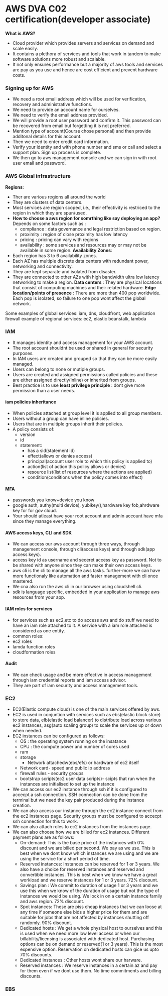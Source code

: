 # AWS DVA C02 certification(developer associate)
**What is AWS?**
* Cloud provider which provides servers and services on demand and scale easily.
* It contains a plethora of services and tools that work in tandem to make software solutions more robust and scalable.
* It not only ensures performance but a majority of aws tools and services are pay as you use and hence are cost efficient and prevent hardware costs.

### Signing up for AWS
* We need a root email address which will be used for verification, recovery and administrative functions.
* We need to provide an account name for ourselves.
* We need to verify the email address provided.
* We will provide a root user password and confirm it. This password can be recovered from email but forgetting it is not preferred.
* Mention type of account(Course chose personal) and then provide additonal details for this account.
* Then we need to enter credit card information.
* Verify your identity and with phone number and sms or call and select a support plan. Sign up process is complete.
* We then go to aws management console and we can sign in with root user email and password.

### AWS Global infrastructure
**Regions**: 
* Ther are various regions all around the world 
* They are clusters of data centers.
* Most services are region scoped, i.e., their effectivity is restriced to the region in which they are spun/used.
* **How to choose a aws region for somrthing like say deploying an app?**
Depends on some factors such as :
  * compliance : data governance and legal restriction based on region.
  * proximity : region of close proximity has low latency
  * pricing : pricing can vary with regions
  * availability : some services and resources may or may not be available in some region.
**Availability Zones**:
* Each region has 3 to 6 availability zones.
* Each AZ has multiple discrete data centers with redundant power, networking and connectivity.
* They are kept separate and isolated from disaster.
* They are connected to other AZs with high bandwidth ultra low latency networking to make a region.
**Data centers** : They are physical locations that consist of computing machines and their related hardware.
**Edge location/points of presence** : There are more than 400 pop worldwide. Each pop is isolated, so failure to one pop wont affect the global network.

Some examples of global services: iam, dns, cloudfront, web application firewall
example of regional services: ec2, elastic beanstalk, lambda

### IAM
* It manages identity and access management for your AWS account.
* The root account shouldnt be used or shared in general for security purposes.
* In IAM users are created and grouped so that they can be more easily managed.
* Users can belong to none or mutiple groups.
* Users are created and assigned permissions called policies and these are either assigned directly(inline) or inherited from groups.
* Best practice is to use **least privilege principle** : dont give more permission than a user needs.

#### iam policies inheritance
* When policies attached at group level it is applied to all group members.
* Users without a group can have inline policies.
* Users that are in multiple groups inherit their policies.
* A policy consists of:
  * version
  * id
  * statement:
    * has a sid(statement id)
    * effect(allows or denies access)
    * principal(account user role to which this policy is applied to)
    * action(list of action this policy allows or denies)
    * resource list(list of resources where the actions are applied)
    * condition(conditions when the policy comes into effect)
 
#### MFA
* passwords you know+device you know
* google auth, authy(multi device), yubikey(),hardware key fob,ahrdware key for for gov cloud.
* Your should atleast have your root account and admin account have mfa since they manage everything.

#### AWS access keys, CLI and SDK
* We can access our aws account through three ways, through management console, through cli(access keys) and through sdk(app access keys).
* access key id as username and seceret access key as password. Not to be shared with anyone since they can make their own access keys.
* aws cli is the cli to manage all the aws tasks. further-more we can have more functionaly like automation and faster management with cli once mastered.
* We cna also run the aws cli in our browser using cloudshell cli.
* sdk is language specific, embedded in your application to manage aws resources from your app.

#### IAM roles for services
* for services such as ec2,etc to do access aws and do stuff we need to have an iam role attached to it. A service with a iam role attached is considered as one entity.
* common roles:
*  ec2 roles
*  lamda function roles
*  cloudformation roles

#### Audit
* We can check usage and be more effective in access management through iam credential reports and iam access advisor.
* They are part of iam security and access management tools.

### EC2
* EC2(Elastic compute cloud) is one of the main services offered by aws.
* EC2 is used in conjuntion with services such as ebs(elastic block store) to store data, elb(elastic load balancer) to distribute load across various ec2 instances, asg(auto scaling group) to scale the services up or down when needed.
* EC2 instances can be configured as follows:
   * OS : the operating system running on the insatance
   * CPU : the compute power and number of cores used
   * ram
   * storage
     * Network attachedw(ebs/efs) or hardware of ec2 itself
   * Network card- speed and public ip address
   * firewall rules - security groups
   * bootstrap scripts(ec2 user data scripts)- scipts that run when the instances are initialised to set up the instance
* We can access our ec2 instance through ssh if it is configured to accecpt a ssh connection. SSH connection can be done from the terminal but we need the key pair produced during the instance creation.
* We can also access our instance through the ec2 instance connect from the ec2 instances page. Security groups must be configured to accecpt ssh connection for this to work.
* We can also attach roles to ec2 instances from the instances page.
* We can also choose how we are billed for ec2 instances. Different payment plans are as follows:
   * On-demand: This is the base price of the instances with 0% discount and we are billed per second. We pay as we use. This is best when we dont know which instances we are using and we are using the service for a short period of time.
   * Reserved instances: Instances can be reserved for 1 or 3 years. We also have a choice for reserved instances and reserved and convertible instances. This is best when we know we have a great workload and we reserve instances for 1 or 3 years. 72% discount.
   * Savings plan : We commit to duration of usage 1 or 3 years and we use this when we know of the duration of usage but not the type of instances we would be using. We lock in on a certain instance family and aws region. 72% discount.
   * Spot instances: These are piss cheap instances that we can loose at any time if someone else bids a higher price for them and are suitable for jobs that are not affected by instances shutting off randomly. 90% discount.
   * Dedicated hosts : We get a whole physical host to ourselves and this is used when we need more low level access or when our billability/licensing is associated with dedicated host. Purchasing options can be on demand or reserved(1 or 3 years). This is the most expensive option. Reservation on dedicated hosts can gice us upto 70% discounts.
   * Dedicated instances : Other hosts wont share our harware.
   * Reserved instances : We reserve instances in a certain az and pay for them even if we dont use them. No time commitments and billing discounts.

### EBS

 



